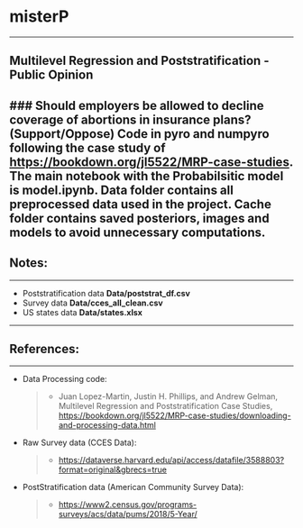 # misterP
---
## Multilevel Regression and Poststratification - Public Opinion
### Should employers be allowed to decline coverage of abortions in insurance plans? (Support/Oppose)
Code in pyro and numpyro following the case study of https://bookdown.org/jl5522/MRP-case-studies.
The main notebook with the Probabilsitic model is model.ipynb.
Data folder contains all preprocessed data used in the project.
Cache folder contains saved posteriors, images and models to avoid unnecessary computations.
---
## Notes: 
---
* Poststratification data **Data/poststrat_df.csv**
* Survey data **Data/cces_all_clean.csv**
* US states data **Data/states.xlsx**

---
## References:
--- 
  - Data Processing code: 
    >- Juan Lopez-Martin, Justin H. Phillips, and Andrew Gelman, Multilevel Regression and Poststratification Case Studies, 
      https://bookdown.org/jl5522/MRP-case-studies/downloading-and-processing-data.html

  - Raw Survey data (CCES Data):
    >- https://dataverse.harvard.edu/api/access/datafile/3588803?format=original&gbrecs=true

  - PostStratification data (American Community Survey Data):
    >- https://www2.census.gov/programs-surveys/acs/data/pums/2018/5-Year/
